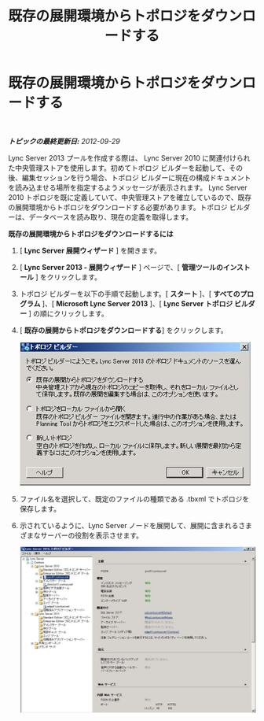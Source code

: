 ﻿---
title: 既存の展開環境からトポロジをダウンロードする
TOCTitle: 既存の展開環境からトポロジをダウンロードする
ms:assetid: e39065a2-d4b0-4f27-8c49-f56be78fa55b
ms:mtpsurl: https://technet.microsoft.com/ja-jp/library/JJ721913(v=OCS.15)
ms:contentKeyID: 49887182
ms.date: 05/19/2016
mtps_version: v=OCS.15
ms.translationtype: HT
---

# 既存の展開環境からトポロジをダウンロードする

 

_**トピックの最終更新日:** 2012-09-29_

Lync Server 2013 プールを作成する際は、 Lync Server 2010 に関連付けられた中央管理ストアを使用します。初めてトポロジ ビルダーを起動して、その後、編集セッションを行う場合、トポロジ ビルダーに現在の構成ドキュメントを読み込ませる場所を指定するようメッセージが表示されます。 Lync Server 2010 トポロジを既に定義していて、中央管理ストアを確立しているので、既存の展開環境からトポロジをダウンロードする必要があります。トポロジ ビルダーは、データベースを読み取り、現在の定義を取得します。

**既存の展開環境からトポロジをダウンロードするには**

1.  \[ **Lync Server 展開ウィザード** \] を開きます。

2.  \[ **Lync Server 2013 - 展開ウィザード** \] ページで、\[ **管理ツールのインストール** \] をクリックします。

3.  トポロジ ビルダーを以下の手順で起動します。\[ **スタート** \]、\[ **すべてのプログラム** \]、\[ **Microsoft Lync Server 2013** \]、\[ **Lync Server トポロジ ビルダー** \] の順にクリックします。

4.  \[ **既存の展開からトポロジをダウンロードする**\] をクリックします。
    
    ![展開ウィザード トポロジ ビルダーの設定](images/JJ721913.d5b39fd9-3c13-422e-a06c-25d2568fe781(OCS.15).jpg "展開ウィザード トポロジ ビルダーの設定")

5.  ファイル名を選択して、既定のファイルの種類である .tbxml でトポロジを保存します。

6.  示されているように、Lync Server ノードを展開して、展開に含まれるさまざまなサーバーの役割を表示させます。
    
    ![トポロジ ビルダー、サーバーの役割の全般プロパティ](images/JJ721913.af99ead3-676b-47fd-8369-5a5f9717383f(OCS.15).jpg "トポロジ ビルダー、サーバーの役割の全般プロパティ")

